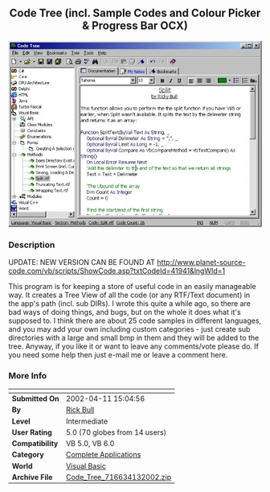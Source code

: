 ﻿<div align="center">

## Code Tree \(incl\. Sample Codes and Colour Picker & Progress Bar OCX\)

<img src="PIC20024131339135138.jpg">
</div>

### Description

UPDATE: NEW VERSION CAN BE FOUND AT http://www.planet-source-code.com/vb/scripts/ShowCode.asp?txtCodeId=41941&lngWId=1

This program is for keeping a store of useful code in an easily manageable way. It creates a Tree View of all the code (or any RTF/Text document) in the app's path (incl. sub DIRs). I wrote this quite a while ago, so there are bad ways of doing things, and bugs, but on the whole it does what it's supposed to. I think there are about 25 code samples in different languages, and you may add your own including custom categories - just create sub directories with a large and small bmp in them and they will be added to the tree. Anyway, if you like it or want to leave any comments/vote please do. If you need some help then just e-mail me or leave a comment here.
 
### More Info
 


<span>             |<span>
---                |---
**Submitted On**   |2002-04-11 15:04:56
**By**             |[Rick Bull](https://github.com/Planet-Source-Code/PSCIndex/blob/master/ByAuthor/rick-bull.md)
**Level**          |Intermediate
**User Rating**    |5.0 (70 globes from 14 users)
**Compatibility**  |VB 5\.0, VB 6\.0
**Category**       |[Complete Applications](https://github.com/Planet-Source-Code/PSCIndex/blob/master/ByCategory/complete-applications__1-27.md)
**World**          |[Visual Basic](https://github.com/Planet-Source-Code/PSCIndex/blob/master/ByWorld/visual-basic.md)
**Archive File**   |[Code\_Tree\_716634132002\.zip](https://github.com/Planet-Source-Code/rick-bull-code-tree-incl-sample-codes-and-colour-picker-progress-bar-ocx__1-33770/archive/master.zip)








